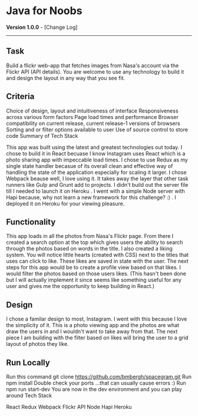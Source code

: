 # Java for Noobs
**Version 1.0.0** - [Change Log]

---

## Task

Build a flickr web-app that fetches images from Nasa's account via the Flickr API (API details). You are welcome to use any technology to build it and design the layout in any way that you see fit.

## Criteria

Choice of design, layout and intuitiveness of interface
Responsiveness across various form factors
Page load times and performance
Browser compatibility on current release, current release-1 versions of browsers
Sorting and or filter options available to user
Use of source control to store code
Summary of Tech Stack

This app was built using the latest and greatest technologies out today. I chose to build it in React becuase I know Instagram uses React which is a photo sharing app with impeccable load times. I chose to use Redux as my single state handler becasue of its overall clean and effective way of handling the state of the application especially for scaling it larger. I chose Webpack beause well, I love using it. It takes away the layer that other task runners like Gulp and Grunt add to projects. I didn't build out the server file till I needed to launch it on Heroku . I went with a simple Node server with Hapi because, why not learn a new framework for this challenge? :) . I deployed it on Heroku for your viewing pleasure.

## Functionality

This app loads in all the photos from Nasa's Flickr page. From there I created a search option at the top which gives users the ability to search through the photos based on words in the title. I also created a liking system. You will notice little hearts (created with CSS) next to the titles that uses can click to like. These likes are saved in state with the user. The next steps for this app would be to create a profile view based on that likes. I would filter the photos based on those users likes. (This hasn't been done but I will actually implement it since seems like something useful for any user and gives me the opportunity to keep building in React.)

## Design

I chose a familar design to most, Instagram. I went with this because I love the simplicity of it. This is a photo viewing app and the photos are what draw the users in and I wouldn't want to take away from that. The next piece I am building with the filter based on likes will bring the user to a grid layout of photos they like.

## Run Locally

Run this command git clone https://github.com/bmbergh/spacegram.git
Run npm install
Double check your ports ...that can usually cause errors :)
Run npm run start-dev
You are now in the dev environment and you can play around
Tech Stack

React
Redux
Webpack
Flickr API
Node
Hapi
Heroku